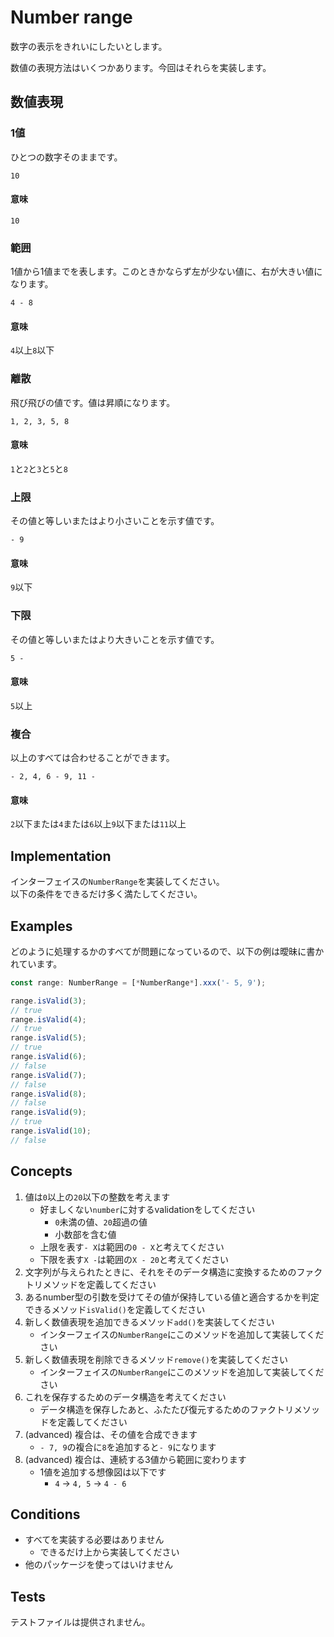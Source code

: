 # Number range

数字の表示をきれいにしたいとします。

数値の表現方法はいくつかあります。今回はそれらを実装します。

## 数値表現

### 1値

ひとつの数字そのままです。

```
10
```

#### 意味

`10`

### 範囲

1値から1値までを表します。このときかならず左が少ない値に、右が大きい値になります。

```
4 - 8
```

#### 意味

`4`以上`8`以下

### 離散

飛び飛びの値です。値は昇順になります。

```
1, 2, 3, 5, 8
```

#### 意味

`1`と`2`と`3`と`5`と`8`

### 上限

その値と等しいまたはより小さいことを示す値です。

```
- 9
```

#### 意味

`9`以下

### 下限

その値と等しいまたはより大きいことを示す値です。

```
5 -
```

#### 意味

`5`以上

### 複合

以上のすべては合わせることができます。

```
- 2, 4, 6 - 9, 11 -
```

#### 意味

`2`以下または`4`または`6`以上`9`以下または`11`以上

## Implementation

インターフェイスの`NumberRange`を実装してください。  
以下の条件をできるだけ多く満たしてください。

## Examples

どのように処理するかのすべてが問題になっているので、以下の例は曖昧に書かれています。

```typescript
const range: NumberRange = [*NumberRange*].xxx('- 5, 9');

range.isValid(3);
// true
range.isValid(4);
// true
range.isValid(5);
// true
range.isValid(6);
// false
range.isValid(7);
// false
range.isValid(8);
// false
range.isValid(9);
// true
range.isValid(10);
// false
```

## Concepts

1. 値は`0`以上の`20`以下の整数を考えます
    * 好ましくない`number`に対するvalidationをしてください
        * `0`未満の値、`20`超過の値
        * 小数部を含む値
    * 上限を表す`- X`は範囲の`0 - X`と考えてください
    * 下限を表す`X -`は範囲の`X - 20`と考えてください
1. 文字列が与えられたときに、それをそのデータ構造に変換するためのファクトリメソッドを定義してください
1. あるnumber型の引数を受けてその値が保持している値と適合するかを判定できるメソッド`isValid()`を定義してください
1. 新しく数値表現を追加できるメソッド`add()`を実装してください
    * インターフェイスの`NumberRange`にこのメソッドを追加して実装してください
1. 新しく数値表現を削除できるメソッド`remove()`を実装してください
    * インターフェイスの`NumberRange`にこのメソッドを追加して実装してください
1. これを保存するためのデータ構造を考えてください
    * データ構造を保存したあと、ふたたび復元するためのファクトリメソッドを定義してください
1. (advanced) 複合は、その値を合成できます
    * `- 7, 9`の複合に`8`を追加すると`- 9`になります
1. (advanced) 複合は、連続する3値から範囲に変わります
    * 1値を追加する想像図は以下です
        * `4` -> `4, 5` -> `4 - 6`

## Conditions

* すべてを実装する必要はありません
    * できるだけ上から実装してください
* 他のパッケージを使ってはいけません

## Tests

テストファイルは提供されません。